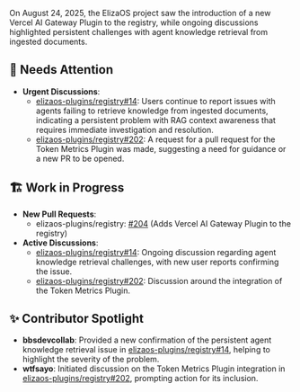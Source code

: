On August 24, 2025, the ElizaOS project saw the introduction of a new Vercel AI Gateway Plugin to the registry, while ongoing discussions highlighted persistent challenges with agent knowledge retrieval from ingested documents.

## 🚨 Needs Attention
- **Urgent Discussions**:
    - [elizaos-plugins/registry#14](https://github.com/elizaos-plugins/registry/issues/14): Users continue to report issues with agents failing to retrieve knowledge from ingested documents, indicating a persistent problem with RAG context awareness that requires immediate investigation and resolution.
    - [elizaos-plugins/registry#202](https://github.com/elizaos-plugins/registry/issues/202): A request for a pull request for the Token Metrics Plugin was made, suggesting a need for guidance or a new PR to be opened.

## 🏗️ Work in Progress
- **New Pull Requests**:
    - elizaos-plugins/registry: [#204](https://github.com/elizaos-plugins/registry/pull/204) (Adds Vercel AI Gateway Plugin to the registry)
- **Active Discussions**:
    - [elizaos-plugins/registry#14](https://github.com/elizaos-plugins/registry/issues/14): Ongoing discussion regarding agent knowledge retrieval challenges, with new user reports confirming the issue.
    - [elizaos-plugins/registry#202](https://github.com/elizaos-plugins/registry/issues/202): Discussion around the integration of the Token Metrics Plugin.

## ✨ Contributor Spotlight
- **bbsdevcollab**: Provided a new confirmation of the persistent agent knowledge retrieval issue in [elizaos-plugins/registry#14](https://github.com/elizaos-plugins/registry/issues/14), helping to highlight the severity of the problem.
- **wtfsayo**: Initiated discussion on the Token Metrics Plugin integration in [elizaos-plugins/registry#202](https://github.com/elizaos-plugins/registry/issues/202), prompting action for its inclusion.